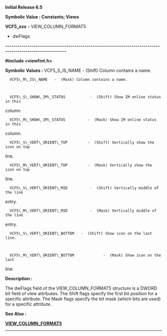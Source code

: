 




<!--
 /\* Font Definitions \*/
 @font-face
 {font-family:Helv;
 panose-1:2 11 6 4 2 2 2 3 2 4;}
@font-face
 {font-family:"Cambria Math";
 panose-1:2 4 5 3 5 4 6 3 2 4;}
 /\* Style Definitions \*/
 p.MsoNormal, li.MsoNormal, div.MsoNormal
 {margin-top:0cm;
 margin-right:0cm;
 margin-bottom:8.0pt;
 margin-left:0cm;
 line-height:107%;
 font-size:11.0pt;
 font-family:"Calibri",sans-serif;}
.MsoChpDefault
 {font-size:11.0pt;}
.MsoPapDefault
 {margin-bottom:8.0pt;
 line-height:107%;}
 /\* Page Definitions \*/
 @page WordSection1
 {size:612.0pt 792.0pt;
 margin:72.0pt 72.0pt 72.0pt 72.0pt;}
div.WordSection1
 {page:WordSection1;}
-->




**Initial Release 6.5**



**Symbolic Value : Constants; Views**



**VCF5\_xxx** **-** VIEW\_COLUMN\_FORMAT5
- dwFlags


**----------------------------------------------------------------------------------------------------------**



**#include <viewfmt.h>**


 **Symbolic Values :**      VCF5\_S\_IS\_NAME   -  (Shift) Column contains a name.  

  

      VCF5\_M\_IS\_NAME   -  (Mask) Column contains a name.  

  

      VCF5\_S\_SHOW\_IM\_STATUS           -  (Shift) Show IM online status in this
column.  

  

      VCF5\_M\_SHOW\_IM\_STATUS          -  (Mask) Show IM online status in this
column.        

  

      VCF5\_S\_VERT\_ORIENT\_TOP         -  (Shift) Vertically show the icon on top
line.  

  

      VCF5\_M\_VERT\_ORIENT\_TOP         -  (Mask) Vertically show the icon on top
line.  

  

      VCF5\_S\_VERT\_ORIENT\_MID          -  (Shift) Vertically middle of the line
entry.  

  

      VCF5\_M\_VERT\_ORIENT\_MID          -  (Mask) Vertically middle of the line
entry.  

  

      VCF5\_S\_VERT\_ORIENT\_BOTTOM   -  (Shift) Show icon on the last line.  

  

      VCF5\_M\_VERT\_ORIENT\_BOTTOM             -  (Mask) Show icon on the last
line.  

  




**Description :**



The dwFlags
field of the VIEW\_COLUMN\_FORMAT5 structure is a DWORD bit field of view
attributes.  The Shift flags specify the first bit position for a specific
attribute.  The Mask flags specify the bit mask (which bits are used) for a
specific attribute.


 **See Also :**


**[VIEW\_COLUMN\_FORMAT5](notes:///8525872100478C66/61FD4E9848264AD28525620B006BA8BD/3887B983CA0E056185256D5600674531)**



----------------------------------------------------------------------------------------------------------


 





